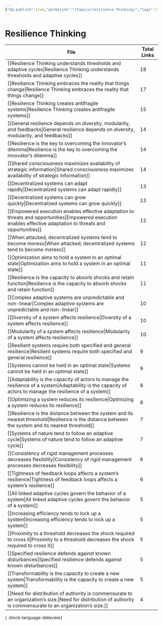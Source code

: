 ```yaml
---
{"dg-publish":true,"permalink":"/topics/resilience-thinking/","tags":["MOC"]}
---
```


# Resilience Thinking

| File                                                                                                                                                                | Total Links |
| ------------------------------------------------------------------------------------------------------------------------------------------------------------------- | ----------- |
| [[Resilience Thinking understands thresholds and adaptive cycles\|Resilience Thinking understands thresholds and adaptive cycles]]                               | 18          |
| [[Resilience Thinking embraces the reality that things change\|Resilience Thinking embraces the reality that things change]]                                     | 17          |
| [[Resilience Thinking creates antifragile systems\|Resilience Thinking creates antifragile systems]]                                                             | 15          |
| [[General resilience depends on diversity, modularity, and feedbacks\|General resilience depends on diversity, modularity, and feedbacks]]                       | 14          |
| [[Resilience is the key to overcoming the innovator’s dilemma\|Resilience is the key to overcoming the innovator’s dilemma]]                                     | 14          |
| [[Shared consciousness maximizes availability of strategic information\|Shared consciousness maximizes availability of strategic information]]                   | 14          |
| [[Decentralized systems can adapt rapidly\|Decentralized systems can adapt rapidly]]                                                                             | 13          |
| [[Decentralized systems can grow quickly\|Decentralized systems can grow quickly]]                                                                               | 13          |
| [[Empowered execution enables effective adaptation to threats and opportunities\|Empowered execution enables effective adaptation to threats and opportunities]] | 12          |
| [[When attacked, decentralized systems tend to become moreso\|When attacked, decentralized systems tend to become moreso]]                                       | 12          |
| [[Optimization aims to hold a system in an optimal state\|Optimization aims to hold a system in an optimal state]]                                               | 11          |
| [[Resilience is the capacity to absorb shocks and retain function\|Resilience is the capacity to absorb shocks and retain function]]                             | 11          |
| [[Complex adaptive systems are unpredictable and non-linear\|Complex adaptive systems are unpredictable and non-linear]]                                         | 10          |
| [[Diversity of a system affects resilience\|Diversity of a system affects resilience]]                                                                           | 10          |
| [[Modularity of a system affects resilience\|Modularity of a system affects resilience]]                                                                         | 10          |
| [[Resilient systems require both specified and general resilience\|Resilient systems require both specified and general resilience]]                             | 9           |
| [[Systems cannot be held in an optimal state\|Systems cannot be held in an optimal state]]                                                                       | 9           |
| [[Adaptability is the capacity of actors to manage the resilience of a system\|Adaptability is the capacity of actors to manage the resilience of a system]]     | 8           |
| [[Optimizing a system reduces its resilience\|Optimizing a system reduces its resilience]]                                                                       | 8           |
| [[Resilience is the distance between the system and its nearest threshold\|Resilience is the distance between the system and its nearest threshold]]             | 7           |
| [[Systems of nature tend to follow an adaptive cycle\|Systems of nature tend to follow an adaptive cycle]]                                                       | 7           |
| [[Consistency of rigid management processes decreases flexibility\|Consistency of rigid management processes decreases flexibility]]                             | 6           |
| [[Tightness of feedback loops affects a system’s resilience\|Tightness of feedback loops affects a system’s resilience]]                                         | 6           |
| [[All linked adaptive cycles govern the behavior of a system\|All linked adaptive cycles govern the behavior of a system]]                                       | 5           |
| [[Increasing efficiency tends to lock up a system\|Increasing efficiency tends to lock up a system]]                                                             | 5           |
| [[Proximity to a threshold decreases the shock required to cross it\|Proximity to a threshold decreases the shock required to cross it]]                         | 5           |
| [[Specified resilience defends against known disturbances\|Specified resilience defends against known disturbances]]                                             | 5           |
| [[Transformability is the capacity to create a new system\|Transformability is the capacity to create a new system]]                                             | 5           |
| [[Need for distribution of authority is commensurate to an organization’s size.\|Need for distribution of authority is commensurate to an organization’s size.]] | 4           |

{ .block-language-dataview}
